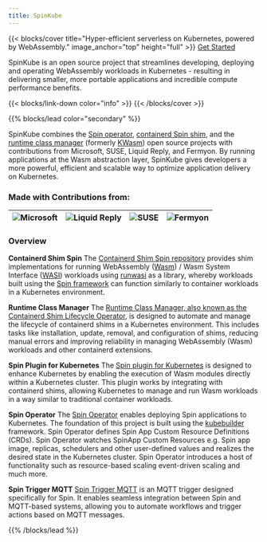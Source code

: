 ```yaml
---
title: SpinKube
---
```


{{< blocks/cover title="Hyper-efficient serverless on Kubernetes, powered by WebAssembly."
image_anchor="top" height="full" >}} <a class="btn btn-lg btn-primary me-3 mb-4" href="/docs"> Get
  Started <i class="fas fa-arrow-alt-circle-right ms-2"></i> </a>
<p class="lead mt-5">SpinKube is an open source project that streamlines developing, deploying and operating WebAssembly workloads in Kubernetes - resulting in delivering smaller, more portable applications and incredible compute performance benefits.</p>
{{< blocks/link-down color="info" >}}
{{< /blocks/cover >}}


{{% blocks/lead color="secondary" %}}

SpinKube combines the <a href="https://github.com/spinkube/spin-operator">Spin operator</a>, <a
href="https://github.com/spinkube/containerd-shim-spin">containerd Spin shim</a>, and the <a
href="https://github.com/spinkube/runtime-class-manager">runtime class manager</a> (formerly <a
href="https://kwasm.sh/">KWasm</a>) open source projects with contributions from Microsoft, SUSE,
Liquid Reply, and Fermyon. By running applications at the Wasm abstraction layer, SpinKube gives
developers a more powerful, efficient and scalable way to optimize application delivery on
Kubernetes.


### Made with Contributions from:

|![Microsoft](../logo-microsoft.png)|![Liquid Reply](../logo-liquidreply.png)|![SUSE](../logo-suse.png)|![Fermyon](../logo-fermyon.png)|
|---|---|---|---|

### Overview

**Containerd Shim Spin** The [Containerd Shim Spin
repository](https://github.com/spinkube/containerd-shim-spin) provides shim implementations for
running WebAssembly ([Wasm](https://webassembly.org/)) / Wasm System Interface
([WASI](https://github.com/WebAssembly/WASI)) workloads using
[runwasi](https://github.com/deislabs/runwasi) as a library, whereby workloads built using the [Spin
framework](https://github.com/fermyon/spin) can function similarly to container workloads in a
Kubernetes environment.

**Runtime Class Manager** The [Runtime Class Manager, also known as the Containerd Shim Lifecycle
Operator](https://github.com/spinkube/runtime-class-manager), is designed to automate and manage the
lifecycle of containerd shims in a Kubernetes environment. This includes tasks like installation,
update, removal, and configuration of shims, reducing manual errors and improving reliability in
managing WebAssembly (Wasm) workloads and other containerd extensions.

**Spin Plugin for Kubernetes** The [Spin plugin for
Kubernetes](https://github.com/spinkube/spin-plugin-kube) is designed to enhance Kubernetes by
enabling the execution of Wasm modules directly within a Kubernetes cluster. This plugin works by
integrating with containerd shims, allowing Kubernetes to manage and run Wasm workloads in a way
similar to traditional container workloads.

**Spin Operator** The [Spin Operator](https://github.com/spinkube/spin-operator/) enables deploying
Spin applications to Kubernetes. The foundation of this project is built using the
[kubebuilder](https://github.com/kubernetes-sigs/kubebuilder) framework. Spin Operator defines Spin
App Custom Resource Definitions (CRDs). Spin Operator watches SpinApp Custom Resources e.g. Spin app
image, replicas, schedulers and other user-defined values and realizes the desired state in the
Kubernetes cluster. Spin Operator introduces a host of functionality such as resource-based scaling
event-driven scaling and much more.

**Spin Trigger MQTT** [Spin Trigger MQTT](https://github.com/spinkube/spin-trigger-mqtt/) is an MQTT
trigger designed specifically for Spin. It enables seamless integration between Spin and MQTT-based
systems, allowing you to automate workflows and trigger actions based on MQTT messages.

{{% /blocks/lead %}}
